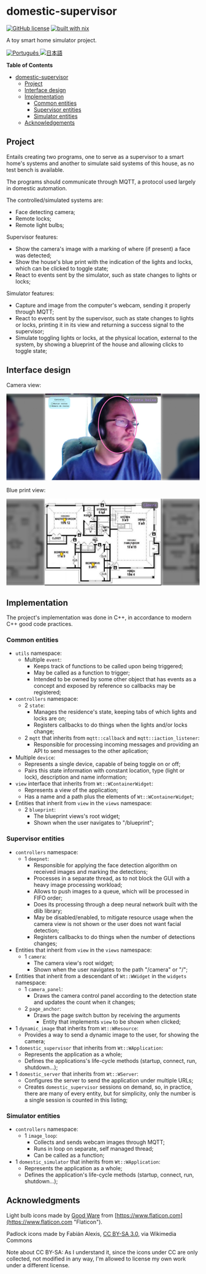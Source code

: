 # domestic-supervisor

[![GitHub license](https://img.shields.io/github/license/LuigiPiucco/domestic-supervisor?color=informational)][2] [![built with nix](https://builtwithnix.org/badge.svg)][1]

A toy smart home simulator project.

<a href="./README.pt.md">
<img src="https://upload.wikimedia.org/wikipedia/commons/3/31/Flag_of_Portuguese_language_%28PT-BR%29.svg" alt="Português" title="Ler em português" width="32px" />
</a>
<a href="./README.ja.md">
<img src="https://upload.wikimedia.org/wikipedia/en/thumb/9/9e/Flag_of_Japan.svg/1920px-Flag_of_Japan.svg.png" alt="日本語" title="日本語で読みます" width="32px" />
</a>

**Table of Contents**

- [domestic-supervisor](#domestic-supervisor)
  - [Project](#project)
  - [Interface design](#interface-design)
  - [Implementation](#implementation)
    - [Common entities](#common-entities)
    - [Supervisor entities](#supervisor-entities)
    - [Simulator entities](#simulator-entities)
  - [Acknowledgements](#acknowledgements)

## Project

Entails creating two programs, one to serve as a supervisor to a smart home's
systems and another to simulate said systems of this house, as no test bench is
available.

The programs should communicate through MQTT, a protocol used largely in
domestic automation.

The controlled/simulated systems are:

- Face detecting camera;
- Remote locks;
- Remote light bulbs;

Supervisor features:

- Show the camera's image with a marking of where (if present) a face was detected;
- Show the house's blue print with the indication of the lights and locks, which
  can be clicked to toggle state;
- React to events sent by the simulator, such as state changes to lights or
  locks;

Simulator features:

- Capture and image from the computer's webcam, sending it properly through
  MQTT;
- React to events sent by the supervisor, such as state changes to lights or
  locks, printing it in its view and returning a success signal to the
  supervisor;
- Simulate toggling lights or locks, at the physical location, external to the
  system, by showing a blueprint of the house and allowing clicks to toggle
  state;

## Interface design

Camera view:

![Camera view](./assets/Camera.png)

Blue print view:

![Blue print view](./assets/Blueprint.png)

## Implementation

The project's implementation was done in C++, in accordance to modern C++
good code practices.

### Common entities

- `utils` namespace:
  - Multiple `event`:
    - Keeps track of functions to be called upon being triggered;
    - May be called as a function to trigger;
    - Intended to be owned by some other object that has events as a concept
      and exposed by reference so callbacks may be registered;
- `controllers` namespace:
  - 2 `state`:
    - Manages the residence's state, keeping tabs of which lights and locks are
      on;
    - Registers callbacks to do things when the lights and/or locks change;
  - 2 `mqtt` that inherits from `mqtt::callback` and `mqtt::iaction_listener`:
    - Responsible for processing incoming messages and providing an API to send
      messages to the other aplication;
- Multiple `device`:
  - Represents a single device, capable of being toggle on or off;
  - Pairs this state information with constant location, type (light or lock),
    description and name information;
- `view` interface that inherits from `Wt::WContainerWidget`:
  - Represents a view of the application;
  - Has a name and a path plus the elements of `Wt::WContainerWidget`;
- Entities that inherit from `view` in the `views` namespace:
  - 2 `blueprint`:
    - The blueprint views's root widget;
    - Shown when the user navigates to "/blueprint";

### Supervisor entities

- `controllers` namespace:
  - 1 `deepnet`:
    - Responsible for applying the face detection algorithm on received images
      and marking the detections;
    - Processes in a separate thread, as to not block the GUI with a heavy image
      processing workload;
    - Allows to push images to a queue, which will be processed in FIFO order;
    - Does its processing through a deep neural network built with the dlib
      library;
    - May be disabled/enabled, to mitigate resource usage when the camera view
      is not shown or the user does not want facial detection;
    - Registers callbacks to do things when the number of detections changes;
- Entities that inherit from `view` in the `views` namespace:
  - 1 `camera`:
    - The camera view's root widget;
    - Shown when the user navigates to the path "/camera" or "/";
- Entities that inherit from a descendant of `Wt::WWidget` in the `widgets` 
  namespace:
  - 1 `camera_panel`:
    - Draws the camera control panel according to the detection state and
      updates the count when it changes;
  - 2 `page_anchor`:
    - Draws the page switch button by receiving the arguments
      - Entity that implements `view` to be shown when clicked;
- 1 `dynamic_image` that inherits from `Wt::WResource`:
  - Provides a way to send a dynamic image to the user, for showing the camera;
- 1 `domestic_supervisor` that inherits from `Wt::WApplication`:
  - Represents the application as a whole;
  - Defines the applications's life-cycle methods (startup, connect, run,
    shutdown...);
- 1 `domestic_server` that inherits from `Wt::WServer`:
  - Configures the server to send the application under multiple URLs;
  - Creates `domestic_supervisor` sessions on demand, so, in practice, there are
    many of every entity, but for simplicity, only the number is a single
    session is counted in this listing;

### Simulator entities

- `controllers` namespace:
  - 1 `image_loop`:
    - Collects and sends webcam images through MQTT;
    - Runs in loop on separate, self managed thread;
    - Can be called as a function;
- 1 `domestic_simulator` that inherits from `Wt::WApplication`:
  - Represents the application as a whole;
  - Defines the application's life-cycle methods (startup, connect, run,
    shutdown...);

## Acknowledgments

Light bulb icons made by
[Good Ware](https://www.flaticon.com/authors/good-ware "Good Ware") from
[https://www.flaticon.com](https://www.flaticon.com "Flaticon").

Padlock icons made by Fabián Alexis,
[CC BY-SA 3.0](https://creativecommons.org/licenses/by-sa/3.0 "CC BY-SA 3.0"),
via Wikimedia Commons

Note about CC BY-SA: As I understand it, since the icons under CC are only
collected, not modified in any way, I'm allowed to license my own work under a
different license.

[1]: https://builtwithnix.org "Built with nix"
[2]: https://github.com/LuigiPiucco/domestic-supervisor/blob/master/LICENSE "Github license"
